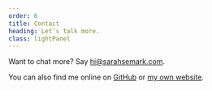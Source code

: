 ```yaml
---
order: 6
title: Contact
heading: Let’s talk more.
class: lightPanel
---
```


 <p>Want to chat more? Say <a href="mailto:hi@sarahsemark.com">hi@sarahsemark.com</a>.</p>

 You can also find me online on [GitHub](https://github.com/sarahmonster) or [my own website](https://triggersandsparks.com).

